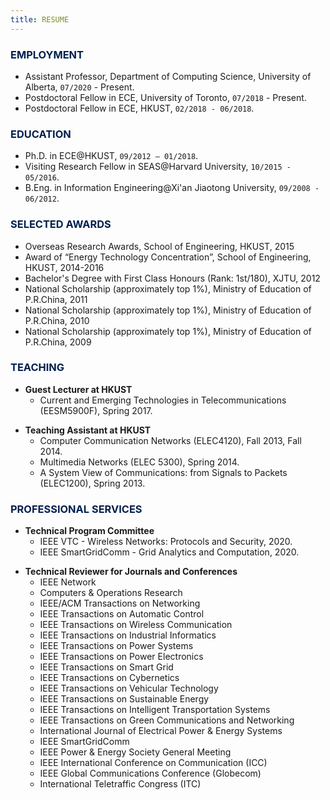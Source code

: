 ```yaml
---
title: RESUME
---
```


### <span style="color:#00204E"> EMPLOYMENT </span>
>
- Assistant Professor, Department of Computing Science, University of Alberta, `07/2020` - Present.
- Postdoctoral Fellow in ECE, University of Toronto, `07/2018` - Present.
- Postdoctoral Fellow in ECE, HKUST, `02/2018 - 06/2018`.


### <span style="color:#00204E"> EDUCATION </span>
>
- Ph.D. in ECE@HKUST, `09/2012 – 01/2018`.
- Visiting Research Fellow in SEAS@Harvard University, `10/2015 - 05/2016`.
- B.Eng. in Information Engineering@Xi'an Jiaotong University, `09/2008 - 06/2012`.


### <span style="color:#00204E"> SELECTED AWARDS </span>
>
- Overseas Research Awards, School of Engineering, HKUST, 2015
- Award of “Energy Technology Concentration”, School of Engineering, HKUST, 2014-2016
- Bachelor's Degree with First Class Honours (Rank: 1st/180), XJTU, 2012
- National Scholarship (approximately top 1%), Ministry of Education of P.R.China, 2011
- National Scholarship (approximately top 1%), Ministry of Education of P.R.China, 2010
- National Scholarship (approximately top 1%), Ministry of Education of P.R.China, 2009


### <span style="color:#00204E"> TEACHING </span>
>
- **Guest Lecturer at HKUST**
  - Current and Emerging Technologies in Telecommunications (EESM5900F), Spring 2017.
>
- **Teaching Assistant at HKUST**
  - Computer Communication Networks (ELEC4120), Fall 2013, Fall 2014.
  - Multimedia Networks (ELEC 5300), Spring 2014. 
  - A System View of Communications: from Signals to Packets (ELEC1200), Spring 2013.


### <span style="color:#00204E"> PROFESSIONAL SERVICES </span>
>
- **Technical Program Committee**
  - IEEE VTC - Wireless Networks: Protocols and Security, 2020.
  - IEEE SmartGridComm - Grid Analytics and Computation, 2020.
>
- **Technical Reviewer for Journals and Conferences**
  - IEEE Network
  - Computers & Operations Research
  - IEEE/ACM Transactions on Networking
  - IEEE Transactions on Automatic Control
  - IEEE Transactions on Wireless Communication
  - IEEE Transactions on Industrial Informatics
  - IEEE Transactions on Power Systems
  - IEEE Transactions on Power Electronics
  - IEEE Transactions on Smart Grid
  - IEEE Transactions on Cybernetics
  - IEEE Transactions on Vehicular Technology
  - IEEE Transactions on Sustainable Energy
  - IEEE Transactions on Intelligent Transportation Systems
  - IEEE Transactions on Green Communications and Networking
  - International Journal of Electrical Power & Energy Systems
  - IEEE SmartGridComm 
  - IEEE Power & Energy Society General Meeting
  - IEEE International Conference on Communication (ICC)
  - IEEE Global Communications Conference (Globecom)
  - International Teletraffic Congress (ITC)

